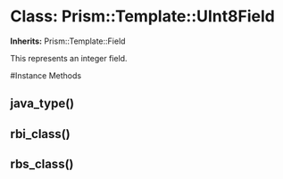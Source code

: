 # Class: Prism::Template::UInt8Field
**Inherits:** Prism::Template::Field
    

This represents an integer field.



#Instance Methods
## java_type() [](#method-i-java_type)

## rbi_class() [](#method-i-rbi_class)

## rbs_class() [](#method-i-rbs_class)


